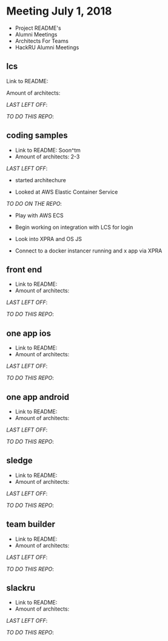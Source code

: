 # Meeting July 1, 2018

* Project README's
* Alumni Meetings
* Architects For Teams
* HackRU Alumni Meetings

## lcs
Link to README: 

Amount of architects:

_LAST LEFT OFF_:

_TO DO THIS REPO_:

## coding samples
* Link to README: Soon^tm
* Amount of architects: 2-3

_LAST LEFT OFF_: 

- started architechure

- Looked at AWS Elastic Container Service


_TO DO ON THE REPO_:

- Play with AWS ECS

- Begin working on integration with LCS for login

- Look into XPRA and OS JS

- Connect to a docker instancer running and x app via XPRA


## front end
* Link to README: 
* Amount of architects:

_LAST LEFT OFF_:

_TO DO THIS REPO_:

## one app ios
* Link to README: 
* Amount of architects:

_LAST LEFT OFF_:

_TO DO THIS REPO_:

## one app android
* Link to README: 
* Amount of architects:

_LAST LEFT OFF_:

_TO DO THIS REPO_:

## sledge
* Link to README: 
* Amount of architects:

_LAST LEFT OFF_:

_TO DO THIS REPO_:

## team builder
* Link to README: 
* Amount of architects:

_LAST LEFT OFF_:

_TO DO THIS REPO_:

## slackru
* Link to README: 
* Amount of architects:

_LAST LEFT OFF_:

_TO DO THIS REPO_:

